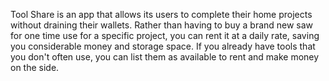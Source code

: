 Tool Share is an app that allows its users to complete their home projects without draining their wallets.  Rather than having to buy a brand new saw for one time use for a specific project, you can rent it at a daily rate, saving you considerable money and storage space.  If you already have tools that you don't often use, you can list them as available to rent and make money on the side.    
